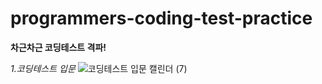 # programmers-coding-test-practice
**차근차근 코딩테스트 격파!**

_1.코딩테스트 입문_
![코딩테스트 입문 캘린더 (7)](https://user-images.githubusercontent.com/91243651/215392063-0b71621a-a4e5-402f-9637-b204aa97b2f5.png)




